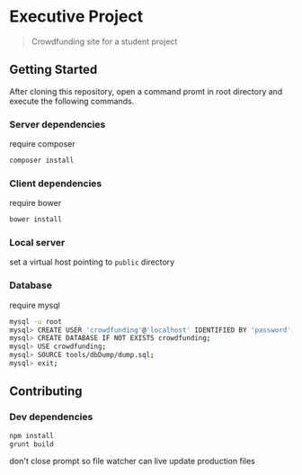 # Executive Project

> Crowdfunding site for a student project

## Getting Started
After cloning this repository, open a command promt in root directory and execute the following commands.

### Server dependencies
require composer
```bash
composer install
```

### Client dependencies
require bower
```bash
bower install
```

### Local server
set a virtual host pointing to `public` directory


### Database
require mysql
```bash
mysql -u root
mysql> CREATE USER 'crowdfunding'@'localhost' IDENTIFIED BY 'password';
mysql> CREATE DATABASE IF NOT EXISTS crowdfunding;
mysql> USE crowdfunding;
mysql> SOURCE tools/dbDump/dump.sql;
mysql> exit;
```

## Contributing

### Dev dependencies
```bash
npm install
grunt build
```
don't close prompt so file watcher can live update production files